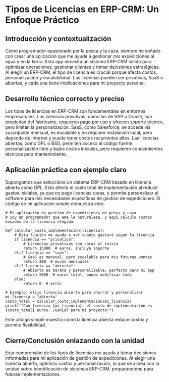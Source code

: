 # Tipos de Licencias en ERP-CRM: Un Enfoque Práctico

## Introducción y contextualización

Como programador apasionado por la pesca y la caza, siempre he soñado con crear una aplicación que me ayude a gestionar mis expediciones al agua y en la tierra. Esta app necesita un sistema ERP-CRM sólido para optimizar operaciones, gestionar clientes y tomar decisiones estratégicas. Al elegir un ERP-CRM, el tipo de licencia es crucial porque afecta costos, personalización y escalabilidad. Las licencias pueden ser privativas, SaaS o abiertas, y cada una tiene implicaciones para mi proyecto personal.

## Desarrollo técnico correcto y preciso

Los tipos de licencias en ERP-CRM son fundamentales en entornos empresariales. Las licencias privativas, como las de SAP o Oracle, son propiedad del fabricante, requieren pago por uso y ofrecen soporte técnico, pero limitan la personalización. SaaS, como Salesforce, se accede vía suscripción mensual, es escalable y no requiere instalación local, pero depende de internet y puede tener costos recurrentes altos. Las licencias abiertas, como GPL o BSD, permiten acceso al código fuente, personalización libre y bajos costos iniciales, pero requieren conocimientos técnicos para mantenimiento.

## Aplicación práctica con ejemplo claro

Supongamos que selecciono un sistema ERP-CRM basado en licencia abierta como GPL. Esto afecta el costo total de implementación al reducir gastos iniciales, ya que no pago licencias caras, y permite personalizar el software para mis necesidades específicas de gestión de expediciones. El código de mi aplicación simple demuestra esto:

```
# Mi aplicación de gestión de expediciones de pesca y caza
# Soy un programador que ama la naturaleza, y aquí calculo costos basados en la licencia elegida

def calcular_costo_implementacion(licencia):
    # Esta función me ayuda a ver cuánto gastaré según la licencia
    if licencia == "privativa":
        # Licencias privativas son caras al inicio
        return 15000  # euros, incluye soporte
    elif licencia == "saas":
        # SaaS es mensual, pero escalable para mis futuras ventas
        return 200  # euros mensuales
    elif licencia == "abierta":
        # Abierta es barata y personalizable, perfecto para mi app
        return 2000  # euros total, puedo modificar todo
    else:
        return 0  # error

# Ejemplo: elijo licencia abierta para ahorrar y personalizar
mi_licencia = "abierta"
costo_total = calcular_costo_implementacion(mi_licencia)
print(f"Con licencia {mi_licencia}, el costo de implementación es {costo_total} euros. ¡Genial para mi proyecto!")
```

Este código simple muestra cómo la licencia abierta reduce costos y permite flexibilidad.

## Cierre/Conclusión enlazando con la unidad

Esta comprensión de los tipos de licencias me ayuda a tomar decisiones informadas para mi aplicación de gestión de expediciones. Al elegir una licencia abierta, optimizo costos y personalización, lo que se alinea con la unidad sobre identificación de sistemas ERP-CRM, preparándome para futuras implementaciones.